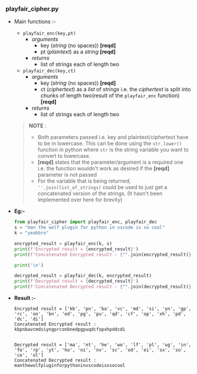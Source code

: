 ### playfair_cipher.py
 - Main functions :-
    - `playfair_enc(key,pt)`
        - _arguments_
            - key (_string_ (no spaces)) **[reqd]**
            - pt (_plaintext_) as a _string_ **[reqd]**
        - _returns_
            - list of strings each of length two
    - `playfair_dec(key,ct)`
        - _arguments_
            - key (_string_ (no spaces)) **[reqd]**
            - ct (_ciphertext_) as a _list_ of _strings_ i.e. the _ciphertext_ is split into chunks of length two(result of the `playfair_enc` function) **[reqd]**
        - _returns_
            - list of strings each of length two
   > **NOTE** :
   > - Both parameters passed i.e. key and plaintext/ciphertext have to be in lowercase. This can be done using the `str.lower()` function in python where `str` is the string variable you want to convert to lowercase.
   >  - **[reqd]** states that the parameter/argument is a required one i.e. the function wouldn't work as desired if the **[reqd]** parameter is not passed
   > - For the variable that is being returned, `''.join(list_of_strings)` could be used to just get a concatenated version of the strings. (It hasn't been implemented over here for brevity)

 - **Eg:-**
    ```python
    from playfair_cipher import playfair_enc, playfair_dec
    s = "man the wolf plugin for python in vscode is so cool"
    k = "yeahbro"

    encrypted_result = playfair_enc(k, s)
    print(f'Encrypted result = {encrypted_result}')
    print(f'Concatenated Encrypted result : {"".join(encrypted_result)}')

    print('\n')

    decrypted_result = playfair_dec(k, encrypted_result)
    print(f'Decrypted result = {decrypted_result}')
    print(f'Concatenated Decrypted result : {"".join(decrypted_result)}')
    ```

 - **Result :-**
   ```
   Encrypted result = ['kb', 'pn', 'ba', 'vc', 'md', 'si', 'yn', 'gp', 'rc', 'on', 'bn', 'ed', 'pg', 'pu', 'qd', 'cf', 'op', 'xh', 'pd', 'dc', 'di']
   Concatenated Encrypted result : kbpnbavcmdsiyngprconbnedpgpuqdcfopxhpddcdi


   Decrypted result = ['ma', 'nt', 'he', 'wo', 'lf', 'pl', 'ug', 'in', 'fo', 'rp', 'yt', 'ho', 'ni', 'nv', 'sc', 'od', 'ei', 'sx', 'so', 'co', 'ol']
   Concatenated Decrypted result : manthewolfpluginforpythoninvscodeisxsocool
   ```